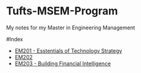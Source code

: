 # Tufts-MSEM-Program
My notes for my Master in Engineering Management

#Index
- [EM201 - Esstentials of Technology Strategy](https://github.com/kinganto/EM201)
- [EM202]()
- [EM203 - Building Financial Intelligence](https://github.com/kinganto/EM203)
